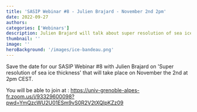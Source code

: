 ```yaml
---
title: 'SASIP Webinar #8 - Julien Brajard - November 2nd 2pm'
date: 2022-09-27
authors:
categories: ['Webinars']
description: Julien Brajard will talk about super resolution of sea ice thickness
thumbnail: ''
image: ''
heroBackground: '/images/ice-bandeau.png'
---
```

Save the date for our SASIP Webinar #8 with Julien Brajard on 'Super resolution of sea ice thickness' that will take place on November the 2nd at 2pm CEST.

You will be able to join at : https://univ-grenoble-alpes-fr.zoom.us/j/93329600098?pwd=YmQzcWU2U01ESm9vS0R2V2tXQlpKZz09 
